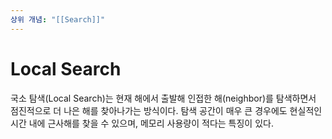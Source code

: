 ```yaml
---
상위 개념: "[[Search]]"
---
```

# Local Search
국소 탐색(Local Search)는 현재 해에서 출발해 인접한 해(neighbor)를 탐색하면서 점진적으로 더 나은 해를 찾아나가는 방식이다. 탐색 공간이 매우 큰 경우에도 현실적인 시간 내에 근사해를 찾을 수 있으며, 메모리 사용량이 적다는 특징이 있다.

